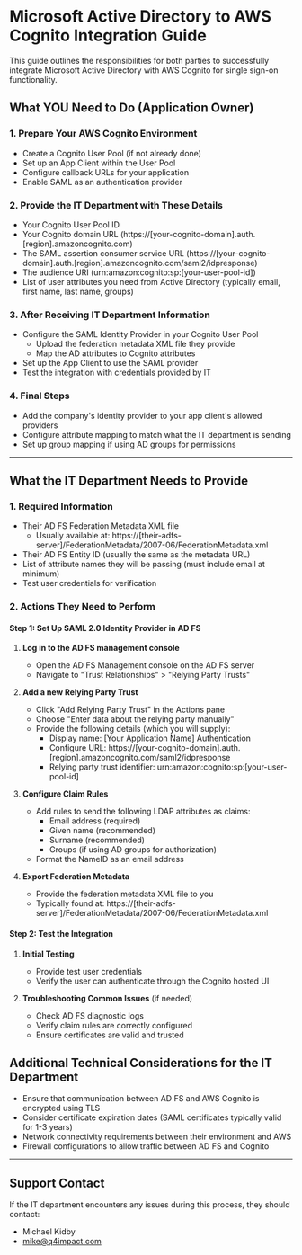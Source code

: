 # Microsoft Active Directory to AWS Cognito Integration Guide

This guide outlines the responsibilities for both parties to successfully integrate Microsoft Active Directory with AWS Cognito for single sign-on functionality.

## What YOU Need to Do (Application Owner)

### 1. Prepare Your AWS Cognito Environment

- Create a Cognito User Pool (if not already done)
- Set up an App Client within the User Pool
- Configure callback URLs for your application
- Enable SAML as an authentication provider

### 2. Provide the IT Department with These Details

- Your Cognito User Pool ID
- Your Cognito domain URL (https://[your-cognito-domain].auth.[region].amazoncognito.com)
- The SAML assertion consumer service URL (https://[your-cognito-domain].auth.[region].amazoncognito.com/saml2/idpresponse)
- The audience URI (urn:amazon:cognito:sp:[your-user-pool-id])
- List of user attributes you need from Active Directory (typically email, first name, last name, groups)

### 3. After Receiving IT Department Information

- Configure the SAML Identity Provider in your Cognito User Pool
  - Upload the federation metadata XML file they provide
  - Map the AD attributes to Cognito attributes
- Set up the App Client to use the SAML provider
- Test the integration with credentials provided by IT

### 4. Final Steps

- Add the company's identity provider to your app client's allowed providers
- Configure attribute mapping to match what the IT department is sending
- Set up group mapping if using AD groups for permissions

---

## What the IT Department Needs to Provide

### 1. Required Information

- Their AD FS Federation Metadata XML file
  - Usually available at: https://[their-adfs-server]/FederationMetadata/2007-06/FederationMetadata.xml
- Their AD FS Entity ID (usually the same as the metadata URL)
- List of attribute names they will be passing (must include email at minimum)
- Test user credentials for verification

### 2. Actions They Need to Perform

#### Step 1: Set Up SAML 2.0 Identity Provider in AD FS

1. **Log in to the AD FS management console**
   - Open the AD FS Management console on the AD FS server
   - Navigate to "Trust Relationships" > "Relying Party Trusts"

2. **Add a new Relying Party Trust**
   - Click "Add Relying Party Trust" in the Actions pane
   - Choose "Enter data about the relying party manually"
   - Provide the following details (which you will supply):
     - Display name: [Your Application Name] Authentication
     - Configure URL: https://[your-cognito-domain].auth.[region].amazoncognito.com/saml2/idpresponse
     - Relying party trust identifier: urn:amazon:cognito:sp:[your-user-pool-id]

3. **Configure Claim Rules**
   - Add rules to send the following LDAP attributes as claims:
     - Email address (required)
     - Given name (recommended)
     - Surname (recommended)
     - Groups (if using AD groups for authorization)
   - Format the NameID as an email address

4. **Export Federation Metadata**
   - Provide the federation metadata XML file to you
   - Typically found at: https://[their-adfs-server]/FederationMetadata/2007-06/FederationMetadata.xml

#### Step 2: Test the Integration

1. **Initial Testing**
   - Provide test user credentials
   - Verify the user can authenticate through the Cognito hosted UI

2. **Troubleshooting Common Issues** (if needed)
   - Check AD FS diagnostic logs
   - Verify claim rules are correctly configured
   - Ensure certificates are valid and trusted

## Additional Technical Considerations for the IT Department

- Ensure that communication between AD FS and AWS Cognito is encrypted using TLS
- Consider certificate expiration dates (SAML certificates typically valid for 1-3 years)
- Network connectivity requirements between their environment and AWS
- Firewall configurations to allow traffic between AD FS and Cognito

---

## Support Contact

If the IT department encounters any issues during this process, they should contact:
- Michael Kidby
- mike@q4impact.com
